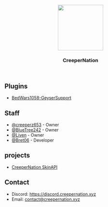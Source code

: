 <p align="center">
  <img src="https://raw.githubusercontent.com/CreeperNation/.github/main/CNIcon%402x.png" height="150">
  <h3 align="center">CreeperNation</h3>
</p>
<br>

## Plugins
 - [BedWars1058-GeyserSupport](https://github.com/CreeperNation/BedWars1058-GeyserSupport)

## Staff  
 - [@creeperz653](https://github.com/Creeperz653) - Owner
 - [@BlueTree242](https://github.com/BlueTree242) - Owner
 - [@Liven](https://github.com/CallMeAryan) - Owner
 - [@Bret06](https://github.com/Bret06) - Developer

## projects

 - [CreeperNation SkinAPI](https://api-docs.creepernation.xyz)

## Contact
 - Discord: https://discord.creepernation.xyz
 - Email: [contact@creepernation.xyz](mailto:contact@creepernation.xyz)
